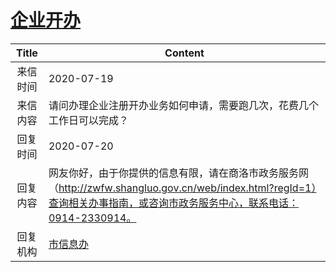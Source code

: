 # [企业开办](http://www.shangluo.gov.cn/zmhd/ldxxxx.jsp?urltype=leadermail.LeaderMailContentUrl&wbtreeid=1112&leadermailid=6209)

| Title |                                                       Content                                                        |
|:-----:|----------------------------------------------------------------------------------------------------------------------|
| 来信时间  | 2020-07-19                                                                                                           |
| 来信内容  | 请问办理企业注册开办业务如何申请，需要跑几次，花费几个工作日可以完成？                                                                                  |
| 回复时间  | 2020-07-20                                                                                                           |
| 回复内容  | 网友你好，由于你提供的信息有限，请在商洛市政务服务网（http://zwfw.shangluo.gov.cn/web/index.html?regId=1）查询相关办事指南，或咨询市政务服务中心，联系电话：0914-2330914。 |
| 回复机构  | [市信息办](../../category/agencies/市信息办.md)                                                                              |
